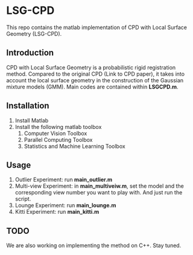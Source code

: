 # LSG-CPD
This repo contains the matlab implementation of CPD with Local Surface Geometry (LSG-CPD).

## Introduction
CPD with Local Surface Geometry is a probabilistic rigid registration method.
Compared to the original CPD (Link to CPD paper), it takes into account the local surface geometry in the construction of the Gaussian mixture models (GMM).
Main codes are contained within __LSGCPD.m__.

## Installation
1. Install Matlab
2. Install the following matlab toolbox
    1. Computer Vision Toolbox
    2. Parallel Computing Toolbox
    3. Statistics and Machine Learning Toolbox

## Usage
1. Outlier Experiment: run  __main_outlier.m__
2. Multi-view Experiment: in __main_multiveiw.m__, set the model and the corresponding view number you want to play with. And just run the script.
3. Lounge Experiment: run __main_lounge.m__
4. Kitti Experiment: run __main_kitti.m__


## TODO
We are also working on implementing the method on C++. Stay tuned.

